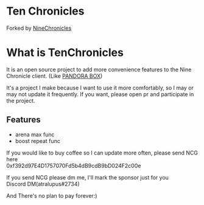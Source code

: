 Ten Chronicles
===============
Forked by [NineChronicles](https://github.com/planetarium/NineChronicles)

# What is TenChronicles
It is an open source project to add more convenience features to the Nine Chronicle client. (Like [PANDORA BOX](https://github.com/osamadeep/NineChronicles-PandoraBox))

It's a project I make because I want to use it more comfortably, so I may or may not update it frequently. If you want, please open pr and participate in the project.

## Features
- arena max func
- boost repeat func

If you would like to buy coffee so I can update more often, please send NCG here<br>
0xf392d97E4D1757070Fd5b4dB9cdB9bD024F2c00e<br>

If you send NCG please dm me, I'll mark the sponsor just for you<br>
Discord DM(atralupus#2734)<br>

And There's no plan to pay forever:)
